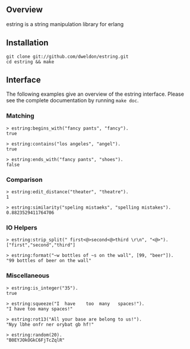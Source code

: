 Overview
--------
estring is a string manipulation library for erlang

Installation
------------
    git clone git://github.com/dweldon/estring.git
    cd estring && make

Interface
---------
The following examples give an overview of the estring interface. Please see the
complete documentation by running `make doc`.

### Matching
    > estring:begins_with("fancy pants", "fancy").
    true

    > estring:contains("los angeles", "angel").
    true

    > estring:ends_with("fancy pants", "shoes").
    false

### Comparison
    > estring:edit_distance("theater", "theatre").
    1

    > estring:similarity("speling mistaeks", "spelling mistakes").
    0.8823529411764706

### IO Helpers
    > estring:strip_split(" first<@>second<@>third \r\n", "<@>").
    ["first","second","third"]

    > estring:format("~w bottles of ~s on the wall", [99, "beer"]).
    "99 bottles of beer on the wall"

### Miscellaneous
    > estring:is_integer("35").
    true

    > estring:squeeze("I  have    too  many   spaces!").
    "I have too many spaces!"

    > estring:rot13("All your base are belong to us!").
    "Nyy lbhe onfr ner orybat gb hf!"

    > estring:random(20).
    "B0EYJOkOGkC6FjTcZqlR"

